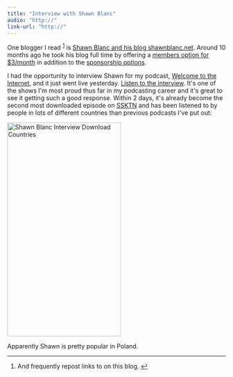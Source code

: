 ```yaml
---
title: "Interview with Shawn Blanc"
audio: "http://"
link-url: "http://"
---
```

<p>One blogger I read <sup id="fnref-19902:1"><a href="#fn-19902:1" rel="footnote">1</a></sup> is <a href="http://shawnblanc.net/">Shawn Blanc and his blog shawnblanc.net</a>. Around 10 months ago he took his blog full time by offering a <a href="http://shawnblanc.net/members/">members option for $3/month</a> in addition to the <a href="http://shawnblanc.net/sponsors/">sponsorship options</a>.</p>
<p>I had the opportunity to interview Shawn for my podcast, <a href="http://ssktn.com/shows/welcome-to-the-internet/">Welcome to the Internet</a>, and it just went live yesterday. <a href="http://ssktn.com/podcasts/welcometotheinternet/019-welcome-to-the-internet-shawn-blanc/">Listen to the interview</a>. It's one of the shows I'm most proud thus far in my podcasting career and it's great to see it getting such a good response. Within 2 days, it's already become the second most downloaded episode on <a href="http://ssktn.com">SSKTN</a> and has been listened to by people in lots of different countries than previous podcasts I've put out:</p>
<p><img src="https://chrisenns.com/wp-content/uploads/2011/12/countrycoveragessktn.png" alt="Shawn Blanc Interview Download Countries" title="Shawn Blanc Interview Download Countries" width="262" height="492" class="aligncenter size-full wp-image-19903" /></p>
<p>Apparently Shawn is pretty popular in Poland.</p>
<div class="footnotes">
<hr />
<ol>
<li id="fn-19902:1">
And frequently repost links to on this blog.&#160;<a href="#fnref-19902:1" rev="footnote">&#8617;</a>
</li>
</ol>
</div>
